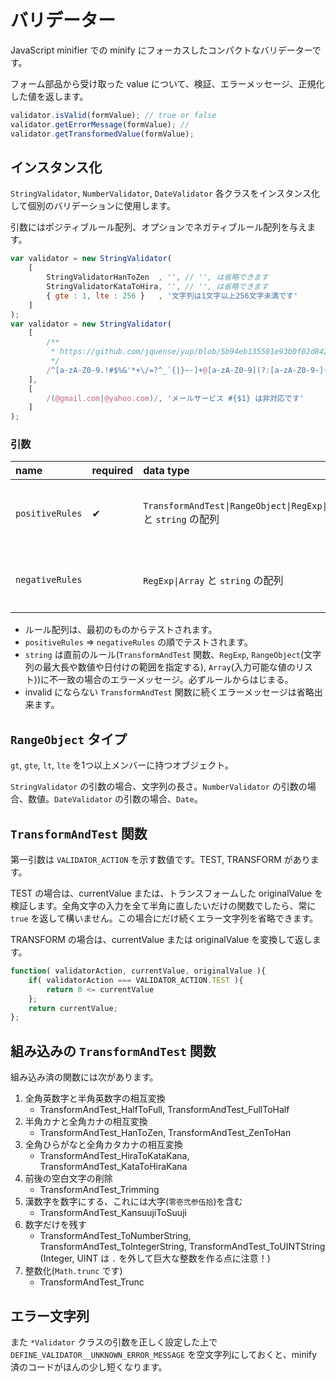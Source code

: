 # バリデーター

JavaScript minifier での minify にフォーカスしたコンパクトなバリデーターです。

フォーム部品から受け取った value について、検証、エラーメッセージ、正規化した値を返します。

~~~js
validator.isValid(formValue); // true or false
validator.getErrorMessage(formValue); // 
validator.getTransformedValue(formValue);
~~~

## インスタンス化

`StringValidator`, `NumberValidator`, `DateValidator` 各クラスをインスタンス化して個別のバリデーションに使用します。

引数にはポジティブルール配列、オプションでネガティブルール配列を与えます。

~~~js
var validator = new StringValidator(
    [
        StringValidatorHanToZen  , '', // '', は省略できます
        StringValidatorKataToHira, '', // '', は省略できます
        { gte : 1, lte : 256 }   , '文字列は1文字以上256文字未満です'
    ]
);
var validator = new StringValidator(
    [
        /**
         * https://github.com/jquense/yup/blob/5b94eb135581e93b0f02d842885f9f97e8010bb2/src/string.ts#L20
         */
        /^[a-zA-Z0-9.!#$%&'*+\/=?^_`{|}~-]+@[a-zA-Z0-9](?:[a-zA-Z0-9-]{0,61}[a-zA-Z0-9])?(?:\.[a-zA-Z0-9](?:[a-zA-Z0-9-]{0,61}[a-zA-Z0-9])?)*$/, '有効なEmailではありません'
    ],
    [
        /(@gmail.com|@yahoo.com)/, 'メールサービス #{$1} は非対応です'
    ]
);
~~~
### 引数

| name            | required | data type                                                         | deacription                                                                                                 |
|:----------------|:---------|:------------------------------------------------------------------|:------------------------------------------------------------------------------------------------------------|
| `positiveRules` | ✔       | `TransformAndTest\|RangeObject\|RegExp\|Array` と `string` の配列 | RegExp は `regExp.exec(currentValue) != null` で valid. Array は `0<=array.indexOf(currentValue)` で valid. |
| `negativeRules` |          | `RegExp\|Array` と `string` の配列                                | 上記の場合 invalid. RegExp では続くエラー文字列に `#{$1}` ... `#{$n}` を含めると `match` に置き換えます。   |

* ルール配列は、最初のものからテストされます。
* `positiveRules` ⇒ `negativeRules` の順でテストされます。
* `string` は直前のルール(`TransformAndTest` 関数、`RegExp`, `RangeObject`(文字列の最大長や数値や日付けの範囲を指定する), `Array`(入力可能な値のリスト))に不一致の場合のエラーメッセージ。必ずルールからはじまる。
* invalid にならない `TransformAndTest` 関数に続くエラーメッセージは省略出来ます。

## `RangeObject` タイプ

`gt`, `gte`, `lt`, `lte` を1つ以上メンバーに持つオブジェクト。

`StringValidator` の引数の場合、文字列の長さ。`NumberValidator` の引数の場合、数値。`DateValidator` の引数の場合、`Date`。

## `TransformAndTest` 関数

第一引数は `VALIDATOR_ACTION` を示す数値です。TEST, TRANSFORM があります。

TEST の場合は、currentValue または、トランスフォームした originalValue を検証します。全角文字の入力を全て半角に直したいだけの関数でしたら、常に `true` を返して構いません。この場合にだけ続くエラー文字列を省略できます。

TRANSFORM の場合は、currentValue または originalValue を変換して返します。

~~~js
function( validatorAction, currentValue, originalValue ){
    if( validatorAction === VALIDATOR_ACTION.TEST ){
        return 0 <= currentValue
    };
    return currentValue;
};
~~~

## 組み込みの `TransformAndTest` 関数

組み込み済の関数には次があります。

1. 全角英数字と半角英数字の相互変換
   * TransformAndTest_HalfToFull, TransformAndTest_FullToHalf
2. 半角カナと全角カナの相互変換
   * TransformAndTest_HanToZen, TransformAndTest_ZenToHan
3. 全角ひらがなと全角カタカナの相互変換
   * TransformAndTest_HiraToKataKana, TransformAndTest_KataToHiraKana
4. 前後の空白文字の削除
   * TransformAndTest_Trimming
5. 漢数字を数字にする、これには大字(`零壱弐参伍拾`)を含む
   * TransformAndTest_KansuujiToSuuji
6. 数字だけを残す
   * TransformAndTest_ToNumberString, TransformAndTest_ToIntegerString, TransformAndTest_ToUINTString (Integer, UINT は `.` を外して巨大な整数を作る点に注意！)
7. 整数化(`Math.trunc` です)
   * TransformAndTest_Trunc

## エラー文字列

また `*Validator` クラスの引数を正しく設定した上で `DEFINE_VALIDATOR__UNKNOWN_ERROR_MESSAGE` を空文字列にしておくと、minify 済のコードがほんの少し短くなります。